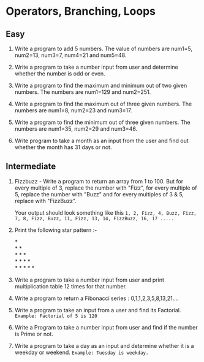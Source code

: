 # Operators, Branching, Loops

## Easy

1. Write a program to add 5 numbers. The value of numbers are num1=5, num2=13, num3=7, num4=21 and num5=48.

2. Write a program to take a number input from user and determine whether the number is odd or even.

3. Write a program to find the maximum and minimum out of two given numbers. The numbers are num1=129 and num2=251.

4. Write a program to find the maximum out of three given numbers. The numbers are num1=8, num2=23 and num3=17.

5. Write a program to find the minimum out of three given numbers. The numbers are num1=35, num2=29 and num3=46.

6. Write program to take a month as an input from the user and find out whether the month has 31 days or not.

## Intermediate

1. Fizzbuzz - Write a program to return an array from 1 to 100. But for every multiple of 3, replace the number with "Fizz", for every multiple of 5, replace the number with "Buzz" and for every multiples of 3 & 5, replace with "FizzBuzz".

    Your output should look something like this `1, 2, Fizz, 4, Buzz, Fizz, 7, 8, Fizz, Buzz, 11, Fizz, 13, 14, FizzBuzz, 16, 17 ..... `

2. Print the following star pattern :-

    \* \
    \* \* \
    \* \* \* \
    \* \* \* \* \
    \* \* \* \* \*

3. Write a program to take a number input from user and print multiplication table 12 times for that number.

4. Write a program to return a Fibonacci series : 0,1,1,2,3,5,8,13,21....

5. Write a program to take an input from a user and find its Factorial.
   `Example: Factorial of 5 is 120`
6. Write a Program to take a number input from user and find if the number is Prime or not.

7. Write a program to take a day as an input and determine whether it is a weekday or weekend.
   `Example: Tuesday is weekday.`
